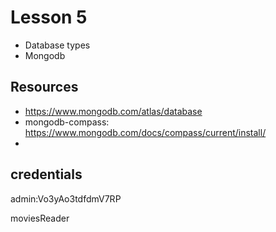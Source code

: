 # Lesson 5

- Database types
- Mongodb

## Resources
- https://www.mongodb.com/atlas/database 
- mongodb-compass: https://www.mongodb.com/docs/compass/current/install/
- 


## credentials
admin:Vo3yAo3tdfdmV7RP

moviesReader


